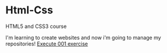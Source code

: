 # Html-Css
 HTML5 and CSS3 course 

 
 I'm learning to create websites and now i'm going to manage my repositories! 
 <a href= "https://aliner4.github.io/Html-Css/Exercicios/Ex001/index.html"> Execute 001 exercise </a>